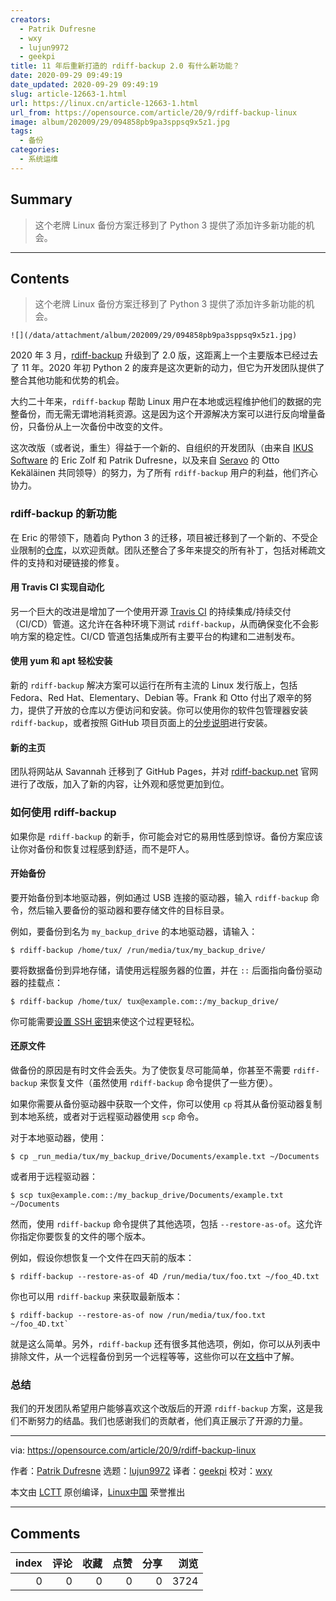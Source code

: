 ```yaml
---
creators:
  - Patrik Dufresne
  - wxy
  - lujun9972
  - geekpi
title: 11 年后重新打造的 rdiff-backup 2.0 有什么新功能？
date: 2020-09-29 09:49:19
date_updated: 2020-09-29 09:49:19
slug: article-12663-1.html
url: https://linux.cn/article-12663-1.html
url_from: https://opensource.com/article/20/9/rdiff-backup-linux
image: album/202009/29/094858pb9pa3sppsq9x5z1.jpg
tags:
  - 备份
categories:
  - 系统运维
---
```


## Summary

> 这个老牌 Linux 备份方案迁移到了 Python 3 提供了添加许多新功能的机会。

***

<!-- more -->

## Contents

> 
> 这个老牌 Linux 备份方案迁移到了 Python 3 提供了添加许多新功能的机会。
> 
> 
> 

`![](/data/attachment/album/202009/29/094858pb9pa3sppsq9x5z1.jpg)`

2020 年 3 月，[rdiff-backup](https://rdiff-backup.net/) 升级到了 2.0 版，这距离上一个主要版本已经过去了 11 年。2020 年初 Python 2 的废弃是这次更新的动力，但它为开发团队提供了整合其他功能和优势的机会。

大约二十年来，`rdiff-backup` 帮助 Linux 用户在本地或远程维护他们的数据的完整备份，而无需无谓地消耗资源。这是因为这个开源解决方案可以进行反向增量备份，只备份从上一次备份中改变的文件。

这次改版（或者说，重生）得益于一个新的、自组织的开发团队（由来自 [IKUS Software](https://www.ikus-soft.com/en/) 的 Eric Zolf 和 Patrik Dufresne，以及来自 [Seravo](https://seravo.fi/english) 的 Otto Kekäläinen 共同领导）的努力，为了所有 `rdiff-backup` 用户的利益，他们齐心协力。

### rdiff-backup 的新功能

在 Eric 的带领下，随着向 Python 3 的迁移，项目被迁移到了一个新的、不受企业限制的[仓库](https://github.com/rdiff-backup/rdiff-backup)，以欢迎贡献。团队还整合了多年来提交的所有补丁，包括对稀疏文件的支持和对硬链接的修复。

#### 用 Travis CI 实现自动化

另一个巨大的改进是增加了一个使用开源 [Travis CI](https://en.wikipedia.org/wiki/Travis_CI) 的持续集成/持续交付（CI/CD）管道。这允许在各种环境下测试 `rdiff-backup`，从而确保变化不会影响方案的稳定性。CI/CD 管道包括集成所有主要平台的构建和二进制发布。

#### 使用 yum 和 apt 轻松安装

新的 `rdiff-backup` 解决方案可以运行在所有主流的 Linux 发行版上，包括 Fedora、Red Hat、Elementary、Debian 等。Frank 和 Otto 付出了艰辛的努力，提供了开放的仓库以方便访问和安装。你可以使用你的软件包管理器安装 `rdiff-backup`，或者按照 GitHub 项目页面上的[分步说明](https://github.com/rdiff-backup/rdiff-backup#installation)进行安装。

#### 新的主页

团队将网站从 Savannah 迁移到了 GitHub Pages，并对 [rdiff-backup.net](https://rdiff-backup.net/) 官网进行了改版，加入了新的内容，让外观和感觉更加到位。

### 如何使用 rdiff-backup

如果你是 `rdiff-backup` 的新手，你可能会对它的易用性感到惊讶。备份方案应该让你对备份和恢复过程感到舒适，而不是吓人。

#### 开始备份

要开始备份到本地驱动器，例如通过 USB 连接的驱动器，输入 `rdiff-backup` 命令，然后输入要备份的驱动器和要存储文件的目标目录。

例如，要备份到名为 `my_backup_drive` 的本地驱动器，请输入：

```shell
$ rdiff-backup /home/tux/ /run/media/tux/my_backup_drive/
```

要将数据备份到异地存储，请使用远程服务器的位置，并在 `::` 后面指向备份驱动器的挂载点：

```shell
$ rdiff-backup /home/tux/ tux@example.com::/my_backup_drive/
```

你可能需要[设置 SSH 密钥](https://opensource.com/article/20/8/how-ssh)来使这个过程更轻松。

#### 还原文件

做备份的原因是有时文件会丢失。为了使恢复尽可能简单，你甚至不需要 `rdiff-backup` 来恢复文件（虽然使用 `rdiff-backup` 命令提供了一些方便）。

如果你需要从备份驱动器中获取一个文件，你可以使用 `cp` 将其从备份驱动器复制到本地系统，或者对于远程驱动器使用 `scp` 命令。

对于本地驱动器，使用：

```shell
$ cp _run_media/tux/my_backup_drive/Documents/example.txt ~/Documents
```

或者用于远程驱动器：

```shell
$ scp tux@example.com::/my_backup_drive/Documents/example.txt ~/Documents
```

然而，使用 `rdiff-backup` 命令提供了其他选项，包括 `--restore-as-of`。这允许你指定你要恢复的文件的哪个版本。

例如，假设你想恢复一个文件在四天前的版本：

```shell
$ rdiff-backup --restore-as-of 4D /run/media/tux/foo.txt ~/foo_4D.txt
```

你也可以用 `rdiff-backup` 来获取最新版本：

```shell
$ rdiff-backup --restore-as-of now /run/media/tux/foo.txt ~/foo_4D.txt`
```

就是这么简单。另外，`rdiff-backup` 还有很多其他选项，例如，你可以从列表中排除文件，从一个远程备份到另一个远程等等，这些你可以在[文档](https://rdiff-backup.net/docs/examples.html)中了解。

### 总结

我们的开发团队希望用户能够喜欢这个改版后的开源 `rdiff-backup` 方案，这是我们不断努力的结晶。我们也感谢我们的贡献者，他们真正展示了开源的力量。

---

via: <https://opensource.com/article/20/9/rdiff-backup-linux>

作者：[Patrik Dufresne](https://opensource.com/users/patrik-dufresne) 选题：[lujun9972](https://github.com/lujun9972) 译者：[geekpi](https://github.com/geekpi) 校对：[wxy](https://github.com/wxy)

本文由 [LCTT](https://github.com/LCTT/TranslateProject) 原创编译，[Linux中国](https://linux.cn/) 荣誉推出

***

## Comments


|   index |   评论 |   收藏 |   点赞 |   分享 |   浏览 |
|--------:|-------:|-------:|-------:|-------:|-------:|
|       0 |      0 |      0 |      0 |      0 |   3724 |
